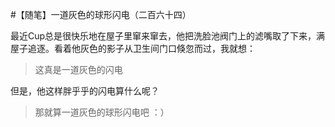 #【随笔】一道灰色的球形闪电（二百六十四）

最近Cup总是很快乐地在屋子里窜来窜去，他把洗脸池阀门上的滤嘴取了下来，满屋子追逐。看着他灰色的影子从卫生间门口倏忽而过，我就想：

> 这真是一道灰色的闪电

但是，他这样胖乎乎的闪电算什么呢？

> 那就算一道灰色的球形闪电吧 ：）